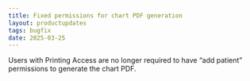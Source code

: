 ```yaml
---
title: Fixed permissions for chart PDF generation
layout: productupdates
tags: bugfix
date: 2025-03-25
---
```


Users with Printing Access are no longer required to have “add patient” permissions to generate the chart PDF.